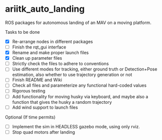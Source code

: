 # ariitk_auto_landing
ROS packages for autonomous landing of an MAV on a moving platform.

Tasks to be done  
- [x] Re-arrange nodes in different packages
- [ ] Finish the rqt_gui interface
- [x] Rename and make proper launch files
- [x] Clean up parameter files
- [ ] Strictly check the files to adhere to conventions
- [ ] Use different modes for tracking, either ground truth or Detection+Pose estimation, also whether to use trajectory generation or not
- [ ] Finish README and Wiki
- [ ] Check all files and parameterize any functional hard-coded values
- [ ] Rigorous testing
- [ ] Add functionality for moving husky via keyboard, and maybe also a function that gives the husky a random trajectory
- [ ] Add wind support to launch files

Optional (If time permits)
- [ ] Implement the sim in HEADLESS gazebo mode, using only rviz.
- [ ] Stop quad motors after landing
